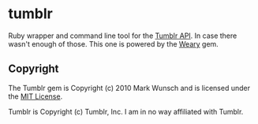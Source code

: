 # tumblr

Ruby wrapper and command line tool for the [Tumblr API](http://www.tumblr.com/docs/en/api). In case there wasn't enough of those. This one is powered by the [Weary](http://github.com/mwunsch/weary) gem.

## Copyright

The Tumblr gem is Copyright (c) 2010 Mark Wunsch and is licensed under the [MIT License](http://creativecommons.org/licenses/MIT/). 

Tumblr is Copyright (c) Tumblr, Inc. I am in no way affiliated with Tumblr.
